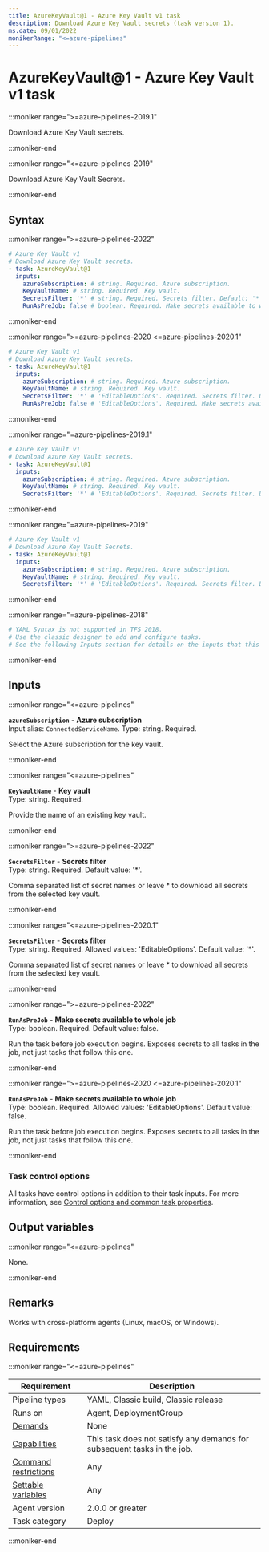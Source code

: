 ```yaml
---
title: AzureKeyVault@1 - Azure Key Vault v1 task
description: Download Azure Key Vault secrets (task version 1).
ms.date: 09/01/2022
monikerRange: "<=azure-pipelines"
---
```


# AzureKeyVault@1 - Azure Key Vault v1 task

<!-- :::description::: -->
:::moniker range=">=azure-pipelines-2019.1"

<!-- :::editable-content name="description"::: -->
Download Azure Key Vault secrets.
<!-- :::editable-content-end::: -->

:::moniker-end

:::moniker range="<=azure-pipelines-2019"

<!-- :::editable-content name="description"::: -->
Download Azure Key Vault Secrets.
<!-- :::editable-content-end::: -->

:::moniker-end
<!-- :::description-end::: -->

<!-- :::syntax::: -->
## Syntax

:::moniker range=">=azure-pipelines-2022"

```yaml
# Azure Key Vault v1
# Download Azure Key Vault secrets.
- task: AzureKeyVault@1
  inputs:
    azureSubscription: # string. Required. Azure subscription. 
    KeyVaultName: # string. Required. Key vault. 
    SecretsFilter: '*' # string. Required. Secrets filter. Default: '*'.
    RunAsPreJob: false # boolean. Required. Make secrets available to whole job. Default: false.
```

:::moniker-end

:::moniker range=">=azure-pipelines-2020 <=azure-pipelines-2020.1"

```yaml
# Azure Key Vault v1
# Download Azure Key Vault secrets.
- task: AzureKeyVault@1
  inputs:
    azureSubscription: # string. Required. Azure subscription. 
    KeyVaultName: # string. Required. Key vault. 
    SecretsFilter: '*' # 'EditableOptions'. Required. Secrets filter. Default: '*'.
    RunAsPreJob: false # 'EditableOptions'. Required. Make secrets available to whole job. Default: false.
```

:::moniker-end

:::moniker range="=azure-pipelines-2019.1"

```yaml
# Azure Key Vault v1
# Download Azure Key Vault secrets.
- task: AzureKeyVault@1
  inputs:
    azureSubscription: # string. Required. Azure subscription. 
    KeyVaultName: # string. Required. Key vault. 
    SecretsFilter: '*' # 'EditableOptions'. Required. Secrets filter. Default: '*'.
```

:::moniker-end

:::moniker range="=azure-pipelines-2019"

```yaml
# Azure Key Vault v1
# Download Azure Key Vault Secrets.
- task: AzureKeyVault@1
  inputs:
    azureSubscription: # string. Required. Azure subscription. 
    KeyVaultName: # string. Required. Key vault. 
    SecretsFilter: '*' # 'EditableOptions'. Required. Secrets filter. Default: '*'.
```

:::moniker-end

:::moniker range="=azure-pipelines-2018"

```yaml
# YAML Syntax is not supported in TFS 2018.
# Use the classic designer to add and configure tasks.
# See the following Inputs section for details on the inputs that this task supports.
```

:::moniker-end
<!-- :::syntax-end::: -->

<!-- :::inputs::: -->
## Inputs

<!-- :::item name="azureSubscription"::: -->
:::moniker range="<=azure-pipelines"

**`azureSubscription`** - **Azure subscription**<br>
Input alias: `ConnectedServiceName`. Type: string. Required.<br>
<!-- :::editable-content name="helpMarkDown"::: -->
Select the Azure subscription for the key vault.
<!-- :::editable-content-end::: -->

:::moniker-end
<!-- :::item-end::: -->
<!-- :::item name="KeyVaultName"::: -->
:::moniker range="<=azure-pipelines"

**`KeyVaultName`** - **Key vault**<br>
Type: string. Required.<br>
<!-- :::editable-content name="helpMarkDown"::: -->
Provide the name of an existing key vault.
<!-- :::editable-content-end::: -->

:::moniker-end
<!-- :::item-end::: -->
<!-- :::item name="SecretsFilter"::: -->
:::moniker range=">=azure-pipelines-2022"

**`SecretsFilter`** - **Secrets filter**<br>
Type: string. Required. Default value: '*'.<br>
<!-- :::editable-content name="helpMarkDown"::: -->
Comma separated list of secret names or leave * to download all secrets from the selected key vault.
<!-- :::editable-content-end::: -->

:::moniker-end

:::moniker range="<=azure-pipelines-2020.1"

**`SecretsFilter`** - **Secrets filter**<br>
Type: string. Required. Allowed values: 'EditableOptions'. Default value: '*'.<br>
<!-- :::editable-content name="helpMarkDown"::: -->
Comma separated list of secret names or leave * to download all secrets from the selected key vault.
<!-- :::editable-content-end::: -->

:::moniker-end
<!-- :::item-end::: -->
<!-- :::item name="RunAsPreJob"::: -->
:::moniker range=">=azure-pipelines-2022"

**`RunAsPreJob`** - **Make secrets available to whole job**<br>
Type: boolean. Required. Default value: false.<br>
<!-- :::editable-content name="helpMarkDown"::: -->
Run the task before job execution begins. Exposes secrets to all tasks in the job, not just tasks that follow this one.
<!-- :::editable-content-end::: -->

:::moniker-end

:::moniker range=">=azure-pipelines-2020 <=azure-pipelines-2020.1"

**`RunAsPreJob`** - **Make secrets available to whole job**<br>
Type: boolean. Required. Allowed values: 'EditableOptions'. Default value: false.<br>
<!-- :::editable-content name="helpMarkDown"::: -->
Run the task before job execution begins. Exposes secrets to all tasks in the job, not just tasks that follow this one.
<!-- :::editable-content-end::: -->

:::moniker-end
<!-- :::item-end::: -->

### Task control options

All tasks have control options in addition to their task inputs. For more information, see [Control options and common task properties](/azure/devops/pipelines/yaml-schema/steps-task#common-task-properties).
<!-- :::inputs-end::: -->

<!-- :::outputVariables::: -->
## Output variables

:::moniker range="<=azure-pipelines"

None.

:::moniker-end
<!-- :::outputVariables-end::: -->

<!-- :::remarks::: -->
<!-- :::editable-content name="remarks"::: -->
## Remarks

Works with cross-platform agents (Linux, macOS, or Windows).
<!-- :::editable-content-end::: -->
<!-- :::remarks-end::: -->

<!-- :::examples::: -->
<!-- :::editable-content name="examples"::: -->
<!-- :::editable-content-end::: -->
<!-- :::examples-end::: -->

<!-- :::properties::: -->
## Requirements

:::moniker range="<=azure-pipelines"

| Requirement | Description |
|-------------|-------------|
| Pipeline types | YAML, Classic build, Classic release |
| Runs on | Agent, DeploymentGroup |
| [Demands](/azure/devops/pipelines/process/demands) | None |
| [Capabilities](/azure/devops/pipelines/agents/agents#capabilities) | This task does not satisfy any demands for subsequent tasks in the job. |
| [Command restrictions](/azure/devops/pipelines/security/templates#agent-logging-command-restrictions) | Any |
| [Settable variables](/azure/devops/pipelines/security/templates#agent-logging-command-restrictions) | Any |
| Agent version |  2.0.0 or greater |
| Task category | Deploy |

:::moniker-end
<!-- :::properties-end::: -->

<!-- :::see-also::: -->
<!-- :::editable-content name="seeAlso"::: -->
<!-- :::editable-content-end::: -->
<!-- :::see-also-end::: -->